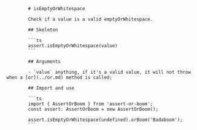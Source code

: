             # isEmptyOrWhitespace

            Check if a value is a valid emptyOrWhitespace.

            ## Skeleton

            ```ts
            assert.isEmptyOrWhitespace(value)
            ```

            ## Arguments

            - `value` anything, if it's a valid value, it will not throw when a [or](../or.md) method is called;

            ## Import and use

            ```ts
            import { AssertOrBoom } from 'assert-or-boom';
            const assert: AssertOrBoom = new AssertOrBoom();

            assert.isEmptyOrWhitespace(undefined).orBoom('Badaboom');
            ```
